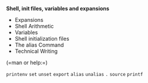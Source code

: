 **Shell, init files, variables and expansions**

-    Expansions
-    Shell Arithmetic
-    Variables
-    Shell initialization files
-    The alias Command
-    Technical Writing

(=man or help:=)

   `printenv`
   `set`
   `unset`
   `export`
   `alias`
   `unalias`
   `.`
   `source`
   `printf`


